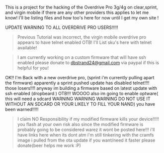 This is a project for the hacking of the Overdrive Pro 3g/4g on clear,sprint, and virgin mobile if there are any other providers this applies to let me know! I'll be listing files and how too's here for now until I get my own  site !

UPDATE
WARNING TO ALL OVERDRIVE PRO USERS!!!!!

> Previous Tutorial was incorrect, the virgin mobile overdrive pro appears to have telnet enabled OTB!
> I'll List sku's here with telnet available!




> I am currently working on a custom firmware that will have ssh enabled please donate to dbstrand24@gmail.com via paypal  if this is helpful for you!


OK!! I'm Back with a new overdrive pro, (sprint i'm currently pulling apart the firmware)
apparently a sprint pushed update has disabled telnet!!!! those losers!!!! anyway im building a firmware based on latest update with ssh enabled (dropbeard ) OTB!!! WOOOO also im going to enable optware( this will need a sdcard WARNING WARNING WARNING DO NOT USE IT WITHOUT AN SDCARD OR YOUR LIKELY TO FILL YOUR NAND) you have been warned!!!!!

> I claim NO Responsibility if my modified firmware kills your device!!!!! you flash at your own risk
> also since the modified firmware is probably going to be considered warez it wont be posted here!!! i'll have links here when its dont atm i'm still tinkering with the cramfs image i pulled from the ota update if you want/need it faster please donate(beer helps me work :P)
